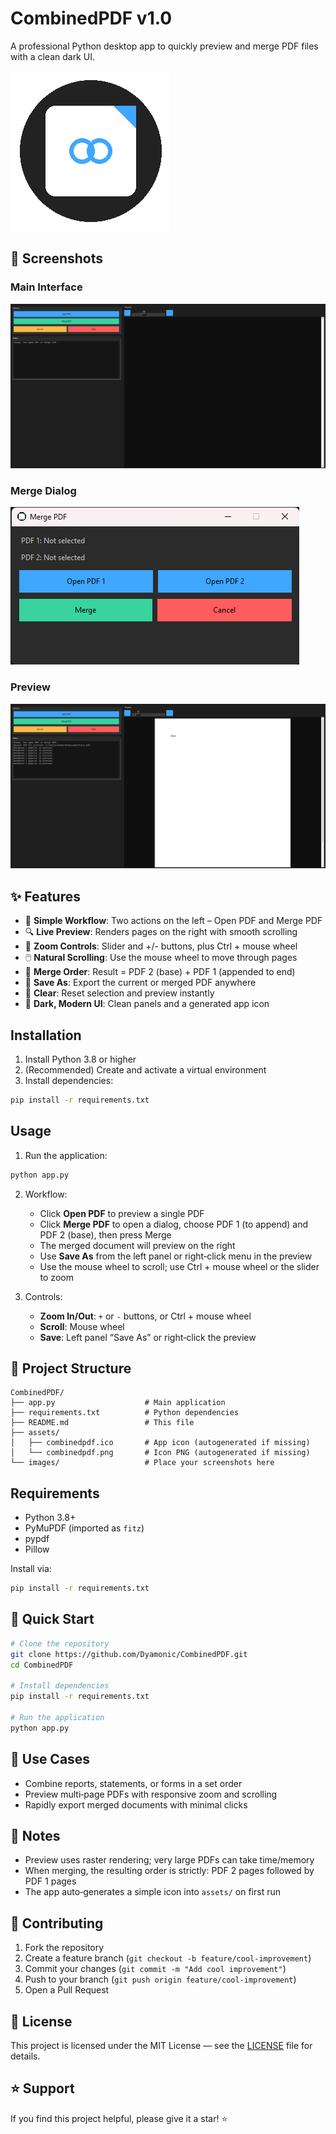 # CombinedPDF v1.0

A professional Python desktop app to quickly preview and merge PDF files with a clean dark UI.

![CombinedPDF Icon](assets/combinedpdf.png)

## 📸 Screenshots

### Main Interface
![Main Interface](assets/Interface.png)

### Merge Dialog
![Merge Dialog](assets/Merge_Inferface.png)

### Preview
![Preview & Zoom](assets/Fully_Interface.png)

## ✨ Features

- 🧭 **Simple Workflow**: Two actions on the left – Open PDF and Merge PDF
- 🔍 **Live Preview**: Renders pages on the right with smooth scrolling
- 🔎 **Zoom Controls**: Slider and +/- buttons, plus Ctrl + mouse wheel
- 🖱️ **Natural Scrolling**: Use the mouse wheel to move through pages
- 📎 **Merge Order**: Result = PDF 2 (base) + PDF 1 (appended to end)
- 💾 **Save As**: Export the current or merged PDF anywhere
- 🧼 **Clear**: Reset selection and preview instantly
- 🎨 **Dark, Modern UI**: Clean panels and a generated app icon

## Installation

1. Install Python 3.8 or higher
2. (Recommended) Create and activate a virtual environment
3. Install dependencies:

```bash
pip install -r requirements.txt
```

## Usage

1. Run the application:

```bash
python app.py
```

2. Workflow:
   - Click **Open PDF** to preview a single PDF
   - Click **Merge PDF** to open a dialog, choose PDF 1 (to append) and PDF 2 (base), then press Merge
   - The merged document will preview on the right
   - Use **Save As** from the left panel or right‑click menu in the preview
   - Use the mouse wheel to scroll; use Ctrl + mouse wheel or the slider to zoom

3. Controls:
   - **Zoom In/Out**: `+` or `-` buttons, or Ctrl + mouse wheel
   - **Scroll**: Mouse wheel
   - **Save**: Left panel “Save As” or right‑click the preview

## 📁 Project Structure

```
CombinedPDF/
├── app.py                    # Main application
├── requirements.txt          # Python dependencies
├── README.md                 # This file
├── assets/
│   ├── combinedpdf.ico       # App icon (autogenerated if missing)
│   └── combinedpdf.png       # Icon PNG (autogenerated if missing)
└── images/                   # Place your screenshots here
```

## Requirements

- Python 3.8+
- PyMuPDF (imported as `fitz`)
- pypdf
- Pillow

Install via:

```bash
pip install -r requirements.txt
```

## 🚀 Quick Start

```bash
# Clone the repository
git clone https://github.com/Dyamonic/CombinedPDF.git
cd CombinedPDF

# Install dependencies
pip install -r requirements.txt

# Run the application
python app.py
```

## 🎯 Use Cases

- Combine reports, statements, or forms in a set order
- Preview multi‑page PDFs with responsive zoom and scrolling
- Rapidly export merged documents with minimal clicks

## 📝 Notes

- Preview uses raster rendering; very large PDFs can take time/memory
- When merging, the resulting order is strictly: PDF 2 pages followed by PDF 1 pages
- The app auto‑generates a simple icon into `assets/` on first run

## 🤝 Contributing

1. Fork the repository
2. Create a feature branch (`git checkout -b feature/cool-improvement`)
3. Commit your changes (`git commit -m "Add cool improvement"`)
4. Push to your branch (`git push origin feature/cool-improvement`)
5. Open a Pull Request

## 📄 License

This project is licensed under the MIT License — see the [LICENSE](LICENSE) file for details.

## ⭐ Support

If you find this project helpful, please give it a star! ⭐

